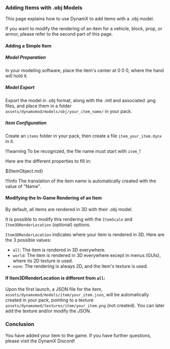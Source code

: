 ### Adding Items with .obj Models

This page explains how to use DynamX to add items with a .obj model.

If you want to modify the rendering of an item for a vehicle, block, prop, or armor, please refer to the second part of this page.

#### Adding a Simple Item

##### Model Preparation

In your modeling software, place the item's center at 0 0 0, where the hand will hold it.

##### Model Export

Export the model in .obj format, along with the .mtl and associated .png files, and place them in a folder `assets/dynamxmod/models/obj/your_item_name/` in your pack.

##### Item Configuration

Create an `items` folder in your pack, then create a file `item_your_item.dynx` in it.

!!!warning
    To be recognized, the file name must start with `item_`!

Here are the different properties to fill in:

${ItemObject.md}

!!!info
    The translation of the item name is automatically created with the value of "Name".

#### Modifying the In-Game Rendering of an Item

By default, all items are rendered in 3D with their .obj model.

It is possible to modify this rendering with the `ItemScale` and `Item3DRenderLocation` (optional) options.

`Item3DRenderLocation` indicates where your item is rendered in 3D. Here are the 3 possible values:

- `all`: The item is rendered in 3D everywhere.
- `world`: The item is rendered in 3D everywhere except in menus (GUIs), where its 2D texture is used.
- `none`: The rendering is always 2D, and the item's texture is used.

#### If Item3DRenderLocation is different from `all`:

Upon the first launch, a JSON file for the item, `assets/dynamxmod/models/item/your_item.json`, will be automatically created in your pack, pointing to a texture `assets/dynamxmod/textures/item/your_item.png` (not created). You can later add the texture and/or modify the JSON.

### Conclusion

You have added your item to the game. If you have further questions, please visit the DynamX Discord!
